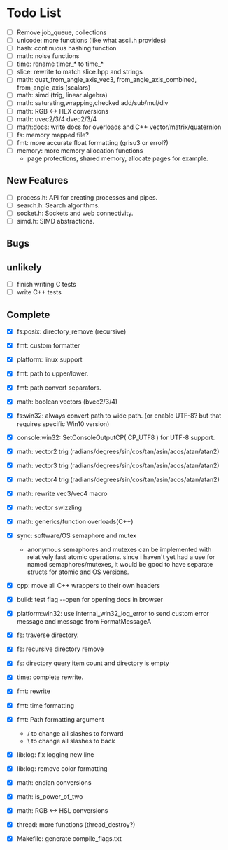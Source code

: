 # Todo List
- [ ] Remove job_queue, collections
- [ ] unicode:   more functions (like what ascii.h provides)
- [ ] hash:      continuous hashing function
- [ ] math:      noise functions
- [ ] time:      rename timer_* to time_*
- [ ] slice:     rewrite to match slice.hpp and strings
- [ ] math:      quat_from_angle_axis_vec3, from_angle_axis_combined, from_angle_axis (scalars)
- [ ] math:      simd (trig, linear algebra)
- [ ] math:      saturating,wrapping,checked add/sub/mul/div
- [ ] math:      RGB <-> HEX conversions
- [ ] math:      uvec2/3/4 dvec2/3/4
- [ ] math:docs: write docs for overloads and C++ vector/matrix/quaternion
- [ ] fs:        memory mapped file?
- [ ] fmt:       more accurate float formatting (grisu3 or errol?)
- [ ] memory:    more memory allocation functions
    - page protections, shared memory, allocate pages for example.
## New Features
- [ ] process.h: API for creating processes and pipes.
- [ ] search.h:  Search algorithms.
- [ ] socket.h:  Sockets and web connectivity.
- [ ] simd.h:    SIMD abstractions.
## Bugs
## unlikely
- [ ] finish writing C tests
- [ ] write C++ tests
## Complete
- [x] fs:posix:      directory_remove (recursive)
- [x] fmt:           custom formatter
- [x] platform:      linux support
- [x] fmt:           path to upper/lower.
- [x] fmt:           path convert separators.
- [x] math:          boolean vectors (bvec2/3/4)
- [x] fs:win32:      always convert path to wide path. (or enable UTF-8? but that requires specific Win10 version)
- [x] console:win32: SetConsoleOutputCP( CP_UTF8 ) for UTF-8 support.
- [x] math:          vector2 trig (radians/degrees/sin/cos/tan/asin/acos/atan/atan2)
- [x] math:          vector3 trig (radians/degrees/sin/cos/tan/asin/acos/atan/atan2)
- [x] math:          vector4 trig (radians/degrees/sin/cos/tan/asin/acos/atan/atan2)
- [x] math:          rewrite vec3/vec4 macro
- [x] math:          vector swizzling
- [x] math:          generics/function overloads(C++)
- [x] sync:          software/OS semaphore and mutex
    - anonymous semaphores and mutexes can be implemented with
    relatively fast atomic operations. since i haven't yet had a
    use for named semaphores/mutexes, it would be good to have
    separate structs for atomic and OS versions.
- [x] cpp:            move all C++ wrappers to their own headers
- [x] build:          test flag --open for opening docs in browser
- [x] platform:win32: use internal_win32_log_error to send custom error message and message from FormatMessageA
- [x] fs:             traverse directory.
- [x] fs:             recursive directory remove
- [x] fs:             directory query item count and directory is empty
- [x] time:           complete rewrite.
- [x] fmt:            rewrite
- [x] fmt:            time formatting
- [x] fmt:            Path formatting argument
    - / to change all slashes to forward
    - \ to change all slashes to back
- [x] lib:log:  fix logging new line
- [x] lib:log:  remove color formatting
- [x] math:     endian conversions
- [x] math:     is_power_of_two
- [x] math:     RGB <-> HSL conversions
- [x] thread:   more functions (thread_destroy?)
- [x] Makefile: generate compile_flags.txt

